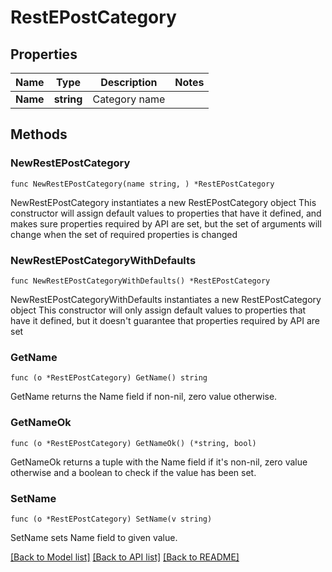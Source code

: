 # RestEPostCategory

## Properties

Name | Type | Description | Notes
------------ | ------------- | ------------- | -------------
**Name** | **string** | Category name | 

## Methods

### NewRestEPostCategory

`func NewRestEPostCategory(name string, ) *RestEPostCategory`

NewRestEPostCategory instantiates a new RestEPostCategory object
This constructor will assign default values to properties that have it defined,
and makes sure properties required by API are set, but the set of arguments
will change when the set of required properties is changed

### NewRestEPostCategoryWithDefaults

`func NewRestEPostCategoryWithDefaults() *RestEPostCategory`

NewRestEPostCategoryWithDefaults instantiates a new RestEPostCategory object
This constructor will only assign default values to properties that have it defined,
but it doesn't guarantee that properties required by API are set

### GetName

`func (o *RestEPostCategory) GetName() string`

GetName returns the Name field if non-nil, zero value otherwise.

### GetNameOk

`func (o *RestEPostCategory) GetNameOk() (*string, bool)`

GetNameOk returns a tuple with the Name field if it's non-nil, zero value otherwise
and a boolean to check if the value has been set.

### SetName

`func (o *RestEPostCategory) SetName(v string)`

SetName sets Name field to given value.



[[Back to Model list]](../README.md#documentation-for-models) [[Back to API list]](../README.md#documentation-for-api-endpoints) [[Back to README]](../README.md)


